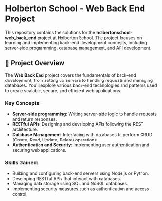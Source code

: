 # Holberton School - Web Back End Project

This repository contains the solutions for the **holbertonschool-web_back_end** project at Holberton School. The project focuses on learning and implementing back-end development concepts, including server-side programming, database management, and API development.

## 📝 Project Overview

The **Web Back End** project covers the fundamentals of back-end development, from setting up servers to handling requests and managing databases. You'll explore various back-end technologies and patterns used to create scalable, secure, and efficient web applications.

### Key Concepts:
- **Server-side programming**: Writing server-side logic to handle requests and return responses.
- **RESTful APIs**: Designing and developing APIs following the REST architecture.
- **Database Management**: Interfacing with databases to perform CRUD (Create, Read, Update, Delete) operations.
- **Authentication and Security**: Implementing user authentication and securing web applications.

### Skills Gained:
- Building and configuring back-end servers using Node.js or Python.
- Developing RESTful APIs that interact with databases.
- Managing data storage using SQL and NoSQL databases.
- Implementing security measures such as authentication and access control.
